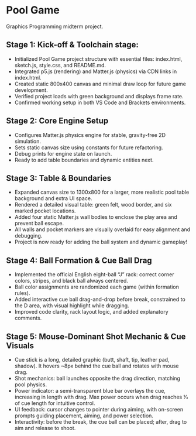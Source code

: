 # Pool Game
Graphics Programming midterm project.

## Stage 1: Kick-off & Toolchain stage:

- Initialized Pool Game project structure with essential files: index.html, sketch.js, style.css, and README.md.
- Integrated p5.js (rendering) and Matter.js (physics) via CDN links in index.html.
- Created static 800x400 canvas and minimal draw loop for future game development.
- Verified project loads with green background and displays frame rate.
- Confirmed working setup in both VS Code and Brackets environments.

## Stage 2: Core Engine Setup

- Configures Matter.js physics engine for stable, gravity-free 2D simulation.
- Sets static canvas size using constants for future refactoring.
- Debug prints for engine state on launch.
- Ready to add table boundaries and dynamic entities next.

## Stage 3: Table & Boundaries

- Expanded canvas size to 1300x800 for a larger, more realistic pool table background and extra UI space.
- Rendered a detailed visual table: green felt, wood border, and six marked pocket locations.
- Added four static Matter.js wall bodies to enclose the play area and prevent ball escape.
- All walls and pocket markers are visually overlaid for easy alignment and debugging.
- Project is now ready for adding the ball system and dynamic gameplay!

## Stage 4: Ball Formation & Cue Ball Drag

- Implemented the official English eight-ball “J” rack: correct corner colors, stripes, and black ball always centered.
- Ball color assignments are randomized each game (within formation rules).
- Added interactive cue ball drag-and-drop before break, constrained to the D area, with visual highlight while dragging.
- Improved code clarity, rack layout logic, and added explanatory comments.

## Stage 5: Mouse‑Dominant Shot Mechanic & Cue Visuals

- Cue stick is a long, detailed graphic (butt, shaft, tip, leather pad, shadow). It hovers ~8px behind the cue ball and rotates with mouse drag.
- Shot mechanics: ball launches opposite the drag direction, matching pool physics.
- Power indicator: a semi-transparent blue bar overlays the cue, increasing in length with drag. Max power occurs when drag reaches ⅓ of cue length for intuitive control.
- UI feedback: cursor changes to pointer during aiming, with on-screen prompts guiding placement, aiming, and power selection.
- Interactivity: before the break, the cue ball can be placed; after, drag to aim and release to shoot.